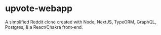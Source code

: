 # upvote-webapp
A simplified Reddit clone created with Node, NextJS, TypeORM, GraphQL, Postgres, &amp; a React/Chakra front-end.
